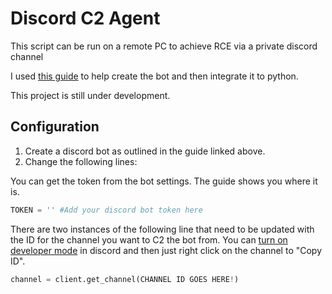 # Discord C2 Agent
This script can be run on a remote PC to achieve RCE via a private discord channel

I used [this guide](https://www.freecodecamp.org/news/create-a-discord-bot-with-python/) to help create the bot and then integrate it to python.

This project is still under development.

## Configuration 
1. Create a discord bot as outlined in the guide linked above.
2. Change the following lines:

You can get the token from the bot settings. The guide shows you where it is.
```python
TOKEN = '' #Add your discord bot token here
```

There are two instances of the following line that need to be updated with the ID for the channel you want to C2 the bot from. You can [turn on developer mode](https://www.howtogeek.com/714348/how-to-enable-or-disable-developer-mode-on-discord/) in discord and then just right click on the channel to "Copy ID".
```python
channel = client.get_channel(CHANNEL ID GOES HERE!)
```